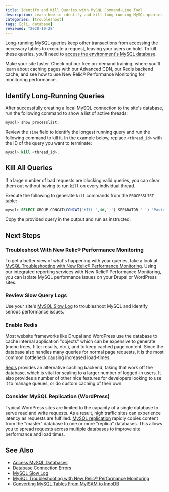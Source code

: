 ```yaml
---
title: Identify and Kill Queries with MySQL Command-Line Tool
description: Learn how to identify and kill long-running MySQL queries on your WordPress or Drupal site in a few commands.
categories: [troubleshoot]
tags: [cli, database]
reviewed: "2020-10-28"
---
```

Long-running MySQL queries keep other transactions from accessing the necessary tables to execute a request, leaving your users on hold. To kill these queries, you'll need to [access the environment's MySQL database](/mysql-access).

<Enablement title="Ramp up website performance" link="/docs/workshops?c=lw4">

Make your site faster. Check out our free on-demand training, where you'll learn about caching pages with our Advanced CDN, our Redis backend cache, and see how to use New Relic&reg; Performance Monitoring for monitoring performance.

</Enablement>

## Identify Long-Running Queries

After successfully creating a local MySQL connection to the site's database, run the following command to show a list of active threads:

```sql
mysql> show processlist;
```

Review the `Time` field to identify the longest running query and run the following command to kill it. In the example below, replace `<thread_id>` with the ID of the query you want to terminate:

```sql
mysql> kill <thread_id>;
```

## Kill All Queries

If a large number of bad requests are blocking valid queries, you can clear them out without having to run `kill` on every individual thread.

Execute the following to generate `kill` commands from the `PROCESSLIST` table:

```sql
mysql> SELECT GROUP_CONCAT(CONCAT('KILL ',id,';') SEPARATOR ' ') 'Paste the following query to kill all processes' FROM information_schema.processlist WHERE user<>'system user'\G
```

Copy the provided query in the output and run as instructed.

## Next Steps

### Troubleshoot With New Relic&reg; Performance Monitoring

To get a better view of what's happening with your queries, take a look at [MySQL Troubleshooting with New Relic&reg; Performance Monitoring](/guides/new-relic/debug-mysql-new-relic). Using our integrated reporting services with New Relic&reg; Performance Monitoring, you can isolate MySQL performance issues on your Drupal or WordPress sites.

### Review Slow Query Logs

Use your site's [MySQL Slow Log](/mysql-slow-log) to troubleshoot MySQL and identify serious performance issues.

### Enable Redis

Most website frameworks like Drupal and WordPress use the database to cache internal application "objects" which can be expensive to generate (menu trees, filter results, etc.), and to keep cached page content. Since the database also handles many queries for normal page requests, it is the most common bottleneck causing increased load-times.

[Redis](/object-cache) provides an alternative caching backend, taking that work off the database, which is vital for scaling to a larger number of logged-in users. It also provides a number of other nice features for developers looking to use it to manage queues, or do custom caching of their own.

### Consider MySQL Replication (WordPress)

Typical WordPress sites are limited to the capacity of a single database to serve read and write requests. As a result, high traffic sites can experience latency as requests are fulfilled. [MySQL replication](/hyperdb) rapidly copies content from the "master" database to one or more "replica" databases. This allows you to spread requests across multiple databases to improve site performance and load times.

## See Also

- [Access MySQL Databases](/mysql-access)
- [Database Connection Errors](/database-connection-errors)
- [MySQL Slow Log](/mysql-slow-log)
- [MySQL Troubleshooting with New Relic&reg; Performance Monitoring](/guides/new-relic/debug-mysql-new-relic)
- [Converting MySQL Tables From MyISAM to InnoDB](/myisam-to-innodb)
